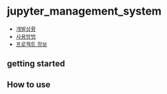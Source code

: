 # jupyter_management_system
* [개발상황](https://github.com/dlehdgud2380/jupyter_container_management_system/wiki/%EA%B0%9C%EB%B0%9C%EC%83%81%ED%99%A9)
* [사용방법](https://github.com/dlehdgud2380/jupyter_container_management_system/wiki/%EC%82%AC%EC%9A%A9%EB%B2%95)
* [프로젝트 정보](https://github.com/dlehdgud2380/jupyter_container_management_system/wiki/Jupyter-컨테이너-관리-시스템)
## getting started
## How to use
